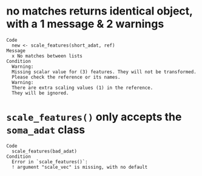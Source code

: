 # no matches returns identical object, with a 1 message & 2 warnings

    Code
      new <- scale_features(short_adat, ref)
    Message
      x No matches between lists
    Condition
      Warning:
      Missing scalar value for (3) features. They will not be transformed.
      Please check the reference or its names.
      Warning:
      There are extra scaling values (1) in the reference.
      They will be ignored.

# `scale_features()` only accepts the `soma_adat` class

    Code
      scale_features(bad_adat)
    Condition
      Error in `scale_features()`:
      ! argument "scale_vec" is missing, with no default

